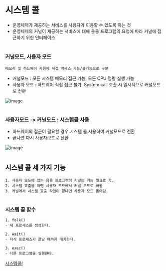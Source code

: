 시스템 콜
====================
- 운영체제가 제공하는 서비스를 사용자가 이용할 수 있도록 하는 것
- 운영체제의 커널이 제공하는 서비스에 대해 응용 프로그램의 요청에 따라 커널에 접근하기 위한 인터페이스

#

### 커널모드, 사용자 모드
```
메모리 및 하드웨어 자원에 직접 액세스 가능/불가능으로 구분
```
- 커널모드 : 모든 시스템 메모리 접근 가능, 모든 CPU 명령 실행 가능
- 사용자 모드 : 하드웨어 직접 접근 불가, System call 호출 시 일시적으로 커널모드로 전환


![image](https://img1.daumcdn.net/thumb/R1280x0/?scode=mtistory2&fname=https%3A%2F%2Fblog.kakaocdn.net%2Fdn%2Fbr0box%2FbtqV2afns1r%2FWM0aLyMKvZl0iGrFenAV30%2Fimg.png)

#

### 사용자모드 -> 커널모드 : 시스템콜 사용
- 하드웨어의 접근이 필요할 경우 시스템 콜 사용하여 커널모드로 전환
- 끝나면 다시 사용자모드로 전환

![image](https://img1.daumcdn.net/thumb/R1280x0/?scode=mtistory2&fname=https%3A%2F%2Fblog.kakaocdn.net%2Fdn%2FqtYBV%2FbtqV2XmAmAv%2FxKkLn4AiXj6IFpornoCEZK%2Fimg.png)

#

## 시스템 콜 세 가지 기능
```
1. 사용자 모드에 있는 응용 프로그램이 커널의 기능 필요로 함.
2. 시스템 호출을 하면 사용자 모드에서 커널 모드로 바뀜
3. 커널에서 시스템 호출 작업이 끝나면 사용자 모드 돌아감.
```

#

### 시스템 콜 함수
```
1. folk()
- 새 프로세스를 생성한다.

2. wait()
- 자식 프로세스가 끝날 때까지 대기한다.

3. exec()
- 다른 프로그램을 실행한다.
```

[시스템콜(](https://github.com/gyoogle/tech-interview-for-developer/blob/8ce103e5fe63aecb6755c4c052a74a8e58bddc20/Computer%20Science/Operating%20System/%5BOS%5D%20System%20Call%20(Fork%20Wait%20Exec).md)




